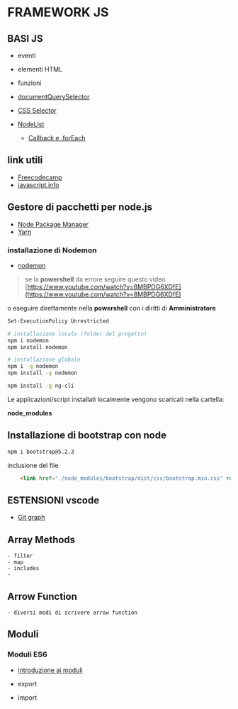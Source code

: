 # FRAMEWORK JS

## BASI JS

- eventi
- elementi HTML
- funzioni

- [documentQuerySelector](https://developer.mozilla.org/en-US/docs/Web/API/Document/querySelector)
- [CSS Selector](https://www.w3schools.com/csSref/css_selectors.php) 


- [NodeList](https://developer.mozilla.org/en-US/docs/Web/API/NodeList?retiredLocale=it)
    - [Callback e .forEach](https://developer.mozilla.org/en-US/docs/Web/API/NodeList/forEach)

## link utili

- [Freecodecamp](https://www.freecodecamp.org/learn/javascript-algorithms-and-data-structures/#basic-javascript)
- [javascript.info](https://javascript.info/
)


## Gestore di pacchetti per node.js

- [Node Package Manager](https://www.npmjs.com/)
- [Yarn](https://yarnpkg.com//)


### installazione di Nodemon

- [nodemon](https://www.npmjs.com/package/nodemon)


> se la **powershell** da errore seguire questo video
> [https://www.youtube.com/watch?v=8MBPDG6XDfE](https://www.youtube.com/watch?v=8MBPDG6XDfE)

o eseguire direttamente nella **powershell** con i diritti di **Amministratore**

```bash
Set-ExecutionPolicy Unrestricted
```

```bash
# installazione locale (folder del progetto) 
npm i nodemon
npm install nodemon

# installazione globale 
npm i -g nodemon
npm install -g nodemon

npm install -g ng-cli
```
Le applicazioni/script installati localmente vengono scaricati nella cartella: 

**node_modules** 

## Installazione di bootstrap con node

```bash
npm i bootstrap@5.2.3
``` 
inclusione del file 

```html
    <link href="./node_modules/bootstrap/dist/css/bootstrap.min.css" rel="stylesheet">
```


## ESTENSIONI vscode

- [Git graph](https://marketplace.visualstudio.com/items?itemName=mhutchie.git-graph) 


##  Array Methods

    - filter
    - map
    - includes
    - 

## Arrow Function

    - diversi modi di scrivere arrow function

## Moduli 

### Moduli ES6 
 - [introduzione ai moduli](https://javascript.info/modules-intro) 

 - export
 - import


<!-- 
## Moduli in node 

- [require / export](https://www.tutorialsteacher.com/nodejs/nodejs-module-exports) 
 -->

    